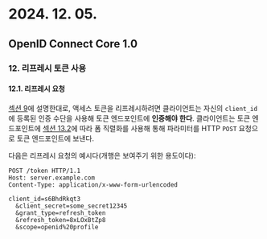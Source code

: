 # 2024. 12. 05.

## OpenID Connect Core 1.0

### 12. 리프레시 토큰 사용

#### 12.1. 리프레시 요청

[섹션 9][oidc-core-section-9]에 설명한대로, 액세스 토큰을 리프레시하려면 클라이언트는 자신의 `client_id`에 등록된 인증 수단을 사용해 토큰 엔드포인트에 **인증해야 한다**. 클라이언트는 토큰 엔드포인트에 [섹션 13.2][oidc-core-section-13-2]에 따라 폼 직렬화를 사용해 통해 파라미터를 HTTP `POST` 요청으로 토큰 엔드포인트에 보낸다.

다음은 리프레시 요청의 예시다(개행은 보여주기 위한 용도이다):

```
POST /token HTTP/1.1
Host: server.example.com
Content-Type: application/x-www-form-urlencoded

client_id=s6BhdRkqt3
  &client_secret=some_secret12345
  &grant_type=refresh_token
  &refresh_token=8xLOxBtZp8
  &scope=openid%20profile
```



[oidc-core-section-9]: https://openid.net/specs/openid-connect-core-1_0.html#ClientAuthentication
[oidc-core-section-13-2]: https://openid.net/specs/openid-connect-core-1_0.html#FormSerialization